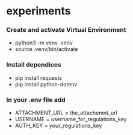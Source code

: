 # experiments

### Create and activate Virtual Environment
- python3 -m venv .venv
- source .venv/bin/activate

### Install dependices
- pip install requests
- pip install python-dotenv

### In your .env file add
- ATTACHMENT_URL = the_attachemnt_url
- USERNAME = username_for_regulations_key
- AUTH_KEY = your_regulations_key
